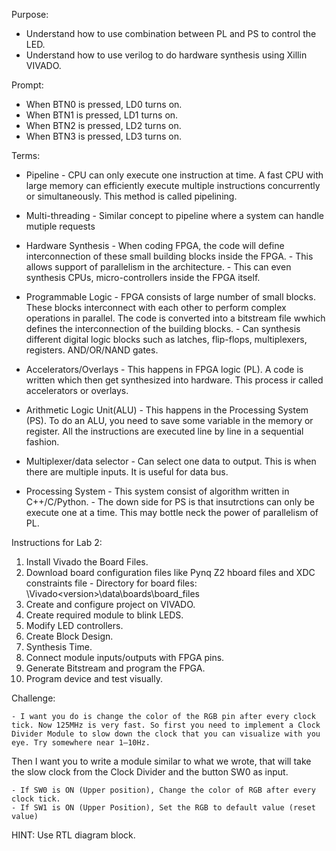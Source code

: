 Purpose:
  - Understand how to use combination between PL and PS to control the LED.
  - Understand how to use verilog to do hardware synthesis using Xillin VIVADO.

  Prompt:
  - When BTN0 is pressed, LD0 turns on.
  - When BTN1 is pressed, LD1 turns on.
  - When BTN2 is pressed, LD2 turns on.
  - When BTN3 is pressed, LD3 turns on.

Terms:
  - Pipeline
        - CPU can only execute one instruction at time. A fast CPU with large memory can efficiently execute multiple instructions concurrently or simultaneously. This method is called pipelining.

    
  - Multi-threading
        - Similar concept to pipeline where a system can handle mutiple requests

    
  - Hardware Synthesis
        - When coding FPGA, the code will define interconnection of these small building blocks inside the FPGA.
        - This allows support of parallelism in the architecture.
        - This can even synthesis CPUs, micro-controllers inside the FPGA itself.
    
  - Programmable Logic
        - FPGA consists of large number of small blocks. These blocks interconnect with each other to perform complex operations in parallel. The code is converted into a bitstream file wwhich defines the interconnection of the building blocks.
        - Can synthesis different digital logic blocks such as latches, flip-flops, multiplexers, registers. AND/OR/NAND gates.
    
  - Accelerators/Overlays
        - This happens in FPGA logic (PL). A code is written which then get synthesized into hardware. This process ir called accelerators or overlays.
       
  - Arithmetic Logic Unit(ALU)
        - This happens in the Processing System (PS). To do an ALU, you need to save some variable in the memory or register. All the instructions are executed line by line in a sequential fashion.
    
  - Multiplexer/data selector
        - Can select one data to output. This is when there are multiple inputs. It is useful for data bus.

    
  - Processing System
        - This system consist of algorithm written in C++/C/Python.
        - The down side for PS is that insutrctions can only be execute one at a time. This may bottle neck the power of parallelism of PL.



Instructions for Lab 2:
  1. Install Vivado the Board Files.
  2. Download board configuration files like Pynq Z2 hboard files and XDC constraints file
         - Directory for board files: <Xilinx installation directory>\Vivado\<version>\data\boards\board_files
  3. Create and configure project on VIVADO.
  4. Create required module to blink LEDS.
  5. Modify LED controllers.
  6. Create Block Design.
  7. Synthesis Time.
  8. Connect module inputs/outputs with FPGA pins.
  9. Generate Bitstream and program the FPGA.
  10. Program device and test visually.

Challenge:

    - I want you do is change the color of the RGB pin after every clock tick. Now 125MHz is very fast. So first you need to implement a Clock Divider Module to slow down the clock that you can visualize with you eye. Try somewhere near 1–10Hz.

   Then I want you to write a module similar to what we wrote, that will take the slow clock from the Clock Divider and the button SW0 as input.

    - If SW0 is ON (Upper position), Change the color of RGB after every clock tick.
    - If SW1 is ON (Upper Position), Set the RGB to default value (reset value)
HINT: Use RTL diagram block.

  
